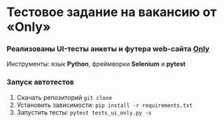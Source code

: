 # Тестовое задание на вакансию от «Only»

### Реализованы UI-тесты анкеты и футера web-сайта [Only](https://only.digital/ "Клик!")

Инструменты: язык **Python**, фреймворки **Selenium** и **pytest**

### Запуск автотестов

1. Скачать репозиторий ```git clone```
2. Установить зависимости: ```pip install -r requirements.txt```
3. Запустить тесты: ```pytest tests_ui_only.py -s```
